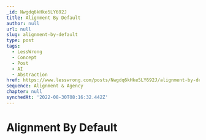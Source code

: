 ```yaml
---
_id: Nwgdq6kHke5LY692J
title: Alignment By Default
author: null
url: null
slug: alignment-by-default
type: post
tags:
  - LessWrong
  - Concept
  - Post
  - AI
  - Abstraction
href: https://www.lesswrong.com/posts/Nwgdq6kHke5LY692J/alignment-by-default
sequence: Alignment & Agency
chapter: null
synchedAt: '2022-08-30T08:16:32.442Z'
---
```

# Alignment By Default

